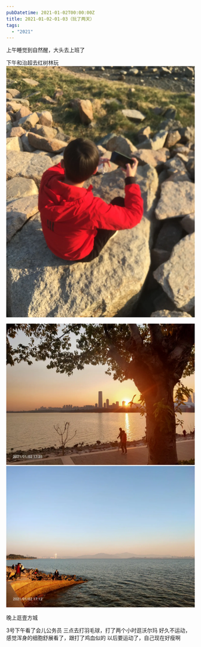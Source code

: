 ```yaml
---
pubDatetime: 2021-01-02T00:00:00Z
title: 2021-01-02-01-03（玩了两天）
tags:
  - "2021"
---
```


上午睡觉到自然醒，大头去上班了

下午和治超去红树林玩![](../../img/6904315-41c9db67c0a9f6b3.jpg)

![](../../img/6904315-4ec13223e81c46af.jpg)
![](../../img/6904315-2b0bbf9494d23501.jpg)


晚上逛壹方城


3号下午看了会儿公务员
三点去打羽毛球，打了两个小时逛沃尔玛
好久不运动，感觉浑身的细胞舒展看了，跟打了鸡血似的
以后要运动了，自己现在好瘦啊

